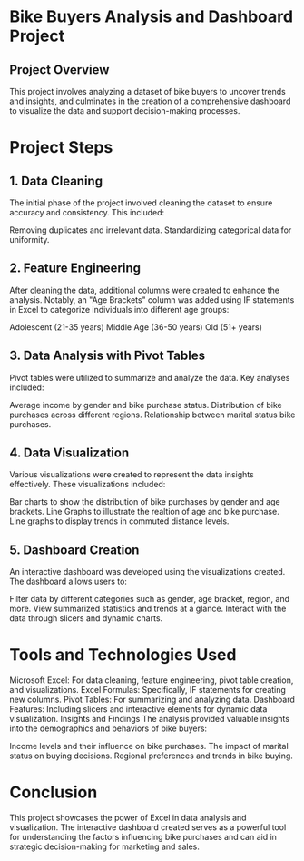 # Bike Buyers Analysis and Dashboard Project
## Project Overview
This project involves analyzing a dataset of bike buyers to uncover trends and insights, and culminates in the creation of a comprehensive dashboard to visualize the data and support decision-making processes.

# Project Steps
## 1. Data Cleaning
The initial phase of the project involved cleaning the dataset to ensure accuracy and consistency. This included:

Removing duplicates and irrelevant data.
Standardizing categorical data for uniformity.

## 2. Feature Engineering
After cleaning the data, additional columns were created to enhance the analysis. Notably, an "Age Brackets" column was added using IF statements in Excel to categorize individuals into different age groups:

Adolescent (21-35 years)
Middle Age (36-50 years)
Old (51+ years)
## 3. Data Analysis with Pivot Tables
Pivot tables were utilized to summarize and analyze the data. Key analyses included:

Average income by gender and bike purchase status.
Distribution of bike purchases across different regions.
Relationship between marital status bike purchases.
## 4. Data Visualization
Various visualizations were created to represent the data insights effectively. These visualizations included:

Bar charts to show the distribution of bike purchases by gender and age brackets.
Line Graphs to illustrate the realtion of age and bike purchase.
Line graphs to display trends in commuted distance levels.
## 5. Dashboard Creation
An interactive dashboard was developed using the visualizations created. The dashboard allows users to:

Filter data by different categories such as gender, age bracket, region, and more.
View summarized statistics and trends at a glance.
Interact with the data through slicers and dynamic charts.
# Tools and Technologies Used
Microsoft Excel: For data cleaning, feature engineering, pivot table creation, and visualizations.
Excel Formulas: Specifically, IF statements for creating new columns.
Pivot Tables: For summarizing and analyzing data.
Dashboard Features: Including slicers and interactive elements for dynamic data visualization.
Insights and Findings
The analysis provided valuable insights into the demographics and behaviors of bike buyers:

Income levels and their influence on bike purchases.
The impact of marital status on buying decisions.
Regional preferences and trends in bike buying.
# Conclusion
This project showcases the power of Excel in data analysis and visualization. The interactive dashboard created serves as a powerful tool for understanding the factors influencing bike purchases and can aid in strategic decision-making for marketing and sales.
